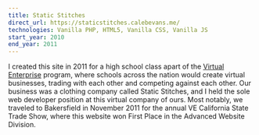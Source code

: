 ```yaml
---
title: Static Stitches
direct_url: https://staticstitches.calebevans.me/
technologies: Vanilla PHP, HTML5, Vanilla CSS, Vanilla JS
start_year: 2010
end_year: 2011
---
```


I created this site in 2011 for a high school class apart of the [Virtual Enterprise](https://veinternational.org/) program, where schools across the nation would create virtual businesses, trading with each other and competing against each other. Our business was a clothing company called Static Stitches, and I held the sole web developer position at this virtual company of ours. Most notably, we traveled to Bakersfield in November 2011 for the annual VE California State Trade Show, where this website won First Place in the Advanced Website Division.
